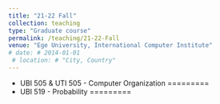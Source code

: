 ```yaml
---
title: "21-22 Fall"
collection: teaching
type: "Graduate course"
permalink: /teaching/21-22-Fall
venue: "Ege University, International Computer Institute"
# date: # 2014-01-01
 # location: # "City, Country"
---
```


<!--  This is a description of a teaching experience. You can use markdown like any other post. -->

* UBI 505 & UTI 505 - Computer Organization
=========
* UBI 519 - Probability
=========
